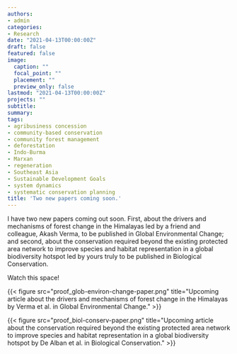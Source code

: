 ```yaml
---
authors:
- admin
categories:
- Research
date: "2021-04-13T00:00:00Z"
draft: false
featured: false
image:
  caption: ""
  focal_point: ""
  placement: ""
  preview_only: false
lastmod: "2021-04-13T00:00:00Z"
projects: ""
subtitle:
summary:
tags:
- agribusiness concession
- community-based conservation
- community forest management
- deforestation
- Indo-Burma
- Marxan
- regeneration
- Southeast Asia
- Sustainable Development Goals
- system dynamics
- systematic conservation planning
title: 'Two new papers coming soon.'
---
```

I have two new papers coming out soon. First, about the drivers and mechanisms of forest change in the Himalayas led by a friend and colleague, Akash Verma, to be published in Global Environmental Change; and second, about the conservation required beyond the existing protected area network to improve species and habitat representation in a global biodiversity hotspot led by yours truly to be published in Biological Conservation.

Watch this space!

{{< figure src="proof_glob-environ-change-paper.png" title="Upcoming article about the drivers and mechanisms of forest change in the Himalayas by Verma et al. in Global Environmental Change." >}}

{{< figure src="proof_biol-conserv-paper.png" title="Upcoming article about the conservation required beyond the existing protected area network to improve species and habitat representation in a global biodiversity hotspot by De Alban et al. in Biological Conservation." >}}
